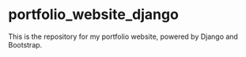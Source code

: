 # portfolio_website_django
This is the repository for my portfolio website, powered by Django and Bootstrap.
